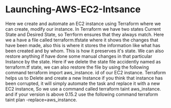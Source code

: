 # Launching-AWS-EC2-Intsance
Here we create and automate an EC2 instance using Terraform where we can create, modify our instance.
In Terraform we have two states Current State and Desired State, so Terrform ensures that they always match.
Here we a have a file called terraform.tfstate where it shows the changes that have been made, also this is where it stores the information like what has been created and by whom.
This is how it preserves it's state.
We can also restore anything if have done some manual changes in that particular Instance by the state.
Here if we delete the state file accidently named as terraform.tf state, we can also restore the file by using the following command terraform import aws_instance.<Instance name> id of our EC2 instance.
Terraform helps us to Delete and create a new Instance if you think that instance has been corrupted, it will simply automate the task and replace it with a new EC2 instance, So we use a command called terraform taint aws_instance.<instance name> and if your version is above 0.15.2 use the following command terraform taint plan -replace=aws_instance<instance name>.
